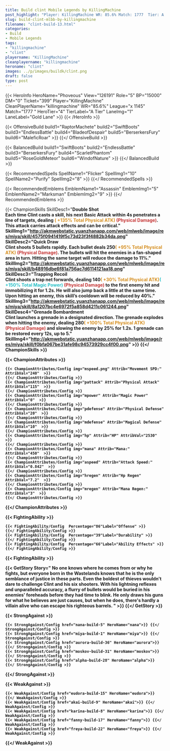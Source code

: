 ```yaml
---
title: Build clint Mobile Legends by KillingMachine
post_highlight: "Player: KillingMachine WR: 85.6% Match: 1777  Tier: A Tier Lane: Gold Lane"
slug: build-clint-mlbb-by-killingmachine
filename: "clint-build-13.html"
categories: 
- Build 
- Mobile Legends
tags: 
- "killingmachine"
- "clint"
playername: "KillingMachine"
cleanplayername: "killingmachine"
heroname: "clint"
images: ../p/images/buildk/clint.png
draft: false
type: post
---
```


{{< HeroInfo HeroName="Phoveous" View="126191" Role="5" BP="15000" DM="0" Ticket="399" Player="KillingMachine" CleanPlayerName="killingmachine" WR="85.6%" League="x 1145" Match="1777 " HeroTier="4" TierLabel="A Tier" LaneImg="1" LaneLabel="Gold Lane" >}} {{< /HeroInfo >}}
 
{{< OffensiveBuild build1="RaptorMachete"  build2="SwiftBoots" build3="EndlessBattle" build4="BladeofDespair" build5="BerserkersFury" build6="MaleficRoar" >}} {{</ OffensiveBuild >}}  

{{< BalancedBuild build1="SwiftBoots"  build2="EndlessBattle" build3="BerserkersFury" build4="ScarletPhantom" build5="RoseGoldMeteor" build6="WindofNature" >}} {{</ BalancedBuild >}}  

{{< RecommendedSpells SpellName1="Flicker" SpellImg1="10" SpellName2="Purify" SpellImg2="8" >}} {{</ RecommendedSpells >}}   

{{< RecommendedEmblems EmblemName1="Assassin" EmblemImg1="5" EmblemName2="Marksman" EmblemImg2="9" >}} {{</ RecommendedEmblems >}}   

{{< ChampionSkills SkillDesc1="<b>Double Shot<br>Each time Clint casts a skill, his next Basic Attack within 4s penetrates a line of targets, dealing <font color='#D58E1F'>( +135% Total Physical ATK)</font> <font color='#C53535'>(Physical Damage)</font>. This attack carries attack effects and can be critical." SkillImg1="http://akmwebstatic.yuanzhanapp.com/web/mlweb/image/res/miya/skill/4575f0941419f5c73d23f3f4882b34da.png"  SkillDesc2="<b>Quick Draw<br>Clint shoots 5 bullets rapidly. Each bullet deals 250<font color='#D58E1F'>( +95% Total Physical ATK)</font> <font color='#C53535'>(Physical Damage)</font>. The bullets will hit the enemies in a fan-shaped area in turn. Hitting the same target will reduce the damage to 11%." SkillImg2="http://akmwebstatic.yuanzhanapp.com/web/mlweb/image/res/miya/skill/b48916dbe6f81a756ac7d6114121aa18.png"  SkillDesc3="<b>Trapping Recoil<br>Clint shoots a trap net forwards, dealing 140<font color='#D58E1F'>( +30% Total Physical ATK)</font><font color='#27C0C7'>( +150% Total Magic Power)</font> <font color='#C53535'>(Physical Damage)</font> to the first enemy hit and immobilizing it for 1.2s. He will also jump back a little at the same time. Upon hitting an enemy, this skill&rsquo;s cooldown will be reduced by 40%." SkillImg3="http://akmwebstatic.yuanzhanapp.com/web/mlweb/image/res/miya/skill/8a1207bc4e6972f5a858d4211c061244.png"  SkillDesc4="<b>Grenade Bombardment<br>Clint launches a grenade in a designated direction. The grenade explodes when hitting the enemy, dealing 280<font color='#D58E1F'>( +100% Total Physical ATK)</font> <font color='#C53535'>(Physical Damage)</font> and slowing the enemy by 25% for 1.2s. 1 grenade can be restored every 12s, up to 5." SkillImg4="http://akmwebstatic.yuanzhanapp.com/web/mlweb/image/res/miya/skill/f0bfa067be31afe98c94573929cc4f00.png"  >}} {{</ ChampionSkills >}}
	

{{< ChampionAttributes >}}

	{{< ChampionAttributes/Config img="mspeed.png" Attrib="Movement SPD:" AttribVal="240"  >}} 
	{{</ ChampionAttributes/Config >}}
	{{< ChampionAttributes/Config img="pattack" Attrib="Physical Attack" AttribVal="115"  >}} 
	{{</ ChampionAttributes/Config >}}
	{{< ChampionAttributes/Config img="mpower" Attrib="Magic Power" AttribVal="0"  >}} 
	{{</ ChampionAttributes/Config >}}
	{{< ChampionAttributes/Config img="pdefense" Attrib="Physical Defense" AttribVal="20"  >}} 
	{{</ ChampionAttributes/Config >}}
	{{< ChampionAttributes/Config img="mdefense" Attrib="Magical Defense" AttribVal="10"  >}} 
	{{</ ChampionAttributes/Config >}}
	{{< ChampionAttributes/Config img="hp" Attrib="HP" AttribVal="2530"  >}} 
	{{</ ChampionAttributes/Config >}}
	{{< ChampionAttributes/Config img="mana" Attrib="Mana:" AttribVal="450"  >}} 
	{{</ ChampionAttributes/Config >}}
	{{< ChampionAttributes/Config img="aspeed" Attrib="Attack Speed:" AttribVal="0.842"  >}} 
	{{</ ChampionAttributes/Config >}}
	{{< ChampionAttributes/Config img="hregen" Attrib="Hp Regen" AttribVal="7.2"  >}} 
	{{</ ChampionAttributes/Config >}}
	{{< ChampionAttributes/Config img="mregen" Attrib="Mana Regen:" AttribVal="3"  >}} 
	{{</ ChampionAttributes/Config >}}
	
	
{{</ ChampionAttributes >}}


{{< FightingAbility >}}

	{{< FightingAbility/Config  Percentage="86"Label="Offense" >}} 
	{{</ FightingAbility/Config >}}		
	{{< FightingAbility/Config  Percentage="39"Label="Durability" >}} 
	{{</ FightingAbility/Config >}}
	{{< FightingAbility/Config  Percentage="66"Label="Ability Effects" >}} 
	{{</ FightingAbility/Config >}}
	
{{< FightingAbility >}}

{{< GetStory Story=" No one knows where he comes from or why he fights, but everyone born in the Wastelands knows that he is the only semblance of justice in these parts. Even the boldest of thieves wouldn\'t dare to challenge Clint and his six shooters. With his lightning reflexes and unparalleled accuracy, a flurry of bullets would be buried in his enemies\' foreheads before they had time to blink. He only draws his guns for what he believes are just causes, but when he does, there\'s hardly a villain alive who can escape his righteous barrels. " >}}  {{</ GetStory >}}

{{< StrongAgainst >}}

	{{< StrongAgainst/Config href="nana-build-5" HeroName="nana">}} {{</ StrongAgainst/Config >}}
	{{< StrongAgainst/Config href="miya-build-1" HeroName="miya">}} {{</ StrongAgainst/Config >}}
	{{< StrongAgainst/Config href="aurora-build-36" HeroName="aurora">}} {{</ StrongAgainst/Config >}}
	{{< StrongAgainst/Config href="moskov-build-31" HeroName="moskov">}} {{</ StrongAgainst/Config >}}
	{{< StrongAgainst/Config href="alpha-build-28" HeroName="alpha">}} {{</ StrongAgainst/Config >}}
	
{{</ StrongAgainst >}}

{{< WeakAgainst >}}

	{{< WeakAgainst/Config href="eudora-build-15" HeroName="eudora">}} {{</ WeakAgainst/Config >}}
	{{< WeakAgainst/Config href="akai-build-9" HeroName="akai">}} {{</ WeakAgainst/Config >}}
	{{< WeakAgainst/Config href="karina-build-8" HeroName="karina">}} {{</ WeakAgainst/Config >}}
	{{< WeakAgainst/Config href="fanny-build-17" HeroName="fanny">}} {{</ WeakAgainst/Config >}}
	{{< WeakAgainst/Config href="freya-build-22" HeroName="freya">}} {{</ WeakAgainst/Config >}}
	
{{</ WeakAgainst >}}
